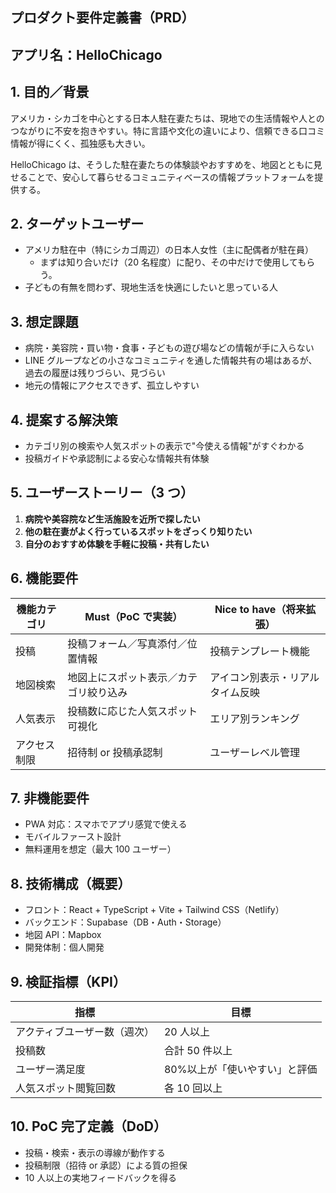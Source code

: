 ## プロダクト要件定義書（PRD）

## アプリ名：HelloChicago

## 1. 目的／背景

アメリカ・シカゴを中心とする日本人駐在妻たちは、現地での生活情報や人とのつながりに不安を抱きやすい。特に言語や文化の違いにより、信頼できる口コミ情報が得にくく、孤独感も大きい。

HelloChicago は、そうした駐在妻たちの体験談やおすすめを、地図とともに見せることで、安心して暮らせるコミュニティベースの情報プラットフォームを提供する。

## 2. ターゲットユーザー

- アメリカ駐在中（特にシカゴ周辺）の日本人女性（主に配偶者が駐在員）
  - まずは知り合いだけ（20 名程度）に配り、その中だけで使用してもらう。
- 子どもの有無を問わず、現地生活を快適にしたいと思っている人

## 3. 想定課題

- 病院・美容院・買い物・食事・子どもの遊び場などの情報が手に入らない
- LINE グループなどの小さなコミュニティを通した情報共有の場はあるが、過去の履歴は残りづらい、見づらい
- 地元の情報にアクセスできず、孤立しやすい

## 4. 提案する解決策

- カテゴリ別の検索や人気スポットの表示で"今使える情報"がすぐわかる
- 投稿ガイドや承認制による安心な情報共有体験

## 5. ユーザーストーリー（3 つ）

1. **病院や美容院など生活施設を近所で探したい**
2. **他の駐在妻がよく行っているスポットをざっくり知りたい**
3. **自分のおすすめ体験を手軽に投稿・共有したい**

## 6. 機能要件

| 機能カテゴリ | Must（PoC で実装）                     | Nice to have（将来拡張）         |
| ------------ | -------------------------------------- | -------------------------------- |
| 投稿         | 投稿フォーム／写真添付／位置情報       | 投稿テンプレート機能             |
| 地図検索     | 地図上にスポット表示／カテゴリ絞り込み | アイコン別表示・リアルタイム反映 |
| 人気表示     | 投稿数に応じた人気スポット可視化       | エリア別ランキング               |
| アクセス制限 | 招待制 or 投稿承認制                   | ユーザーレベル管理               |

## 7. 非機能要件

- PWA 対応：スマホでアプリ感覚で使える
- モバイルファースト設計
- 無料運用を想定（最大 100 ユーザー）

## 8. 技術構成（概要）

- フロント：React + TypeScript + Vite + Tailwind CSS（Netlify）
- バックエンド：Supabase（DB・Auth・Storage）
- 地図 API：Mapbox
- 開発体制：個人開発

## 9. 検証指標（KPI）

| 指標                         | 目標                          |
| ---------------------------- | ----------------------------- |
| アクティブユーザー数（週次） | 20 人以上                     |
| 投稿数                       | 合計 50 件以上                |
| ユーザー満足度               | 80%以上が「使いやすい」と評価 |
| 人気スポット閲覧回数         | 各 10 回以上                  |

## 10. PoC 完了定義（DoD）

- 投稿・検索・表示の導線が動作する
- 投稿制限（招待 or 承認）による質の担保
- 10 人以上の実地フィードバックを得る
